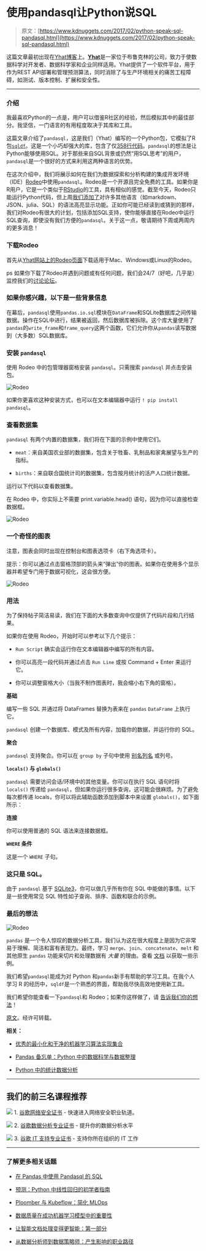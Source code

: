 # 使用pandasql让Python说SQL

> 原文：[https://www.kdnuggets.com/2017/02/python-speak-sql-pandasql.html](https://www.kdnuggets.com/2017/02/python-speak-sql-pandasql.html)

这篇文章最初出现在[Yhat博客](http://blog.yhat.com/)上。[**Yhat**](https://www.yhat.com/)是一家位于布鲁克林的公司，致力于使数据科学对开发者、数据科学家和企业同样适用。Yhat提供了一个软件平台，用于作为REST API部署和管理预测算法，同时消除了与生产环境相关的痛苦工程障碍，如测试、版本控制、扩展和安全性。

* * *

### 介绍

我最喜欢Python的一点是，用户可以借鉴R社区的经验，然后模拟其中的最佳部分。我坚信，一门语言的有用程度取决于其库和工具。

这篇文章介绍了`pandasql`，这是我们（Yhat）编写的一个Python包，它模拟了R包[`sqldf`](https://github.com/ggrothendieck/sqldf)。这是一个小巧却强大的库，包含了仅[358行代码](https://github.com/yhat/pandasql)。`pandasql`的想法是让Python能够使用SQL。对于那些来自SQL背景或仍然“用SQL思考”的用户，`pandasql`是一个很好的方式来利用这两种语言的优势。

在这次介绍中，我们将展示如何在我们为数据探索和分析构建的集成开发环境（IDE）[Rodeo](https://www.yhat.com/products/rodeo)中使用`pandasql`。Rodeo是一个开源且完全免费的工具。如果你是R用户，它是一个类似于[RStudio](https://www.rstudio.com/)的工具，具有相似的感觉。截至今天，Rodeo只能运行Python代码，但上周[我们添加了](http://blog.yhat.com/posts/rodeo-2.4.0.html)对许多其他语言（如markdown、JSON、julia、SQL）的语法高亮显示功能。正如你可能已经读到或猜到的那样，我们对Rodeo有很大的计划，包括添加SQL支持，使你能够直接在Rodeo中运行SQL查询，即使没有我们方便的`pandasql`。关于这一点，敬请期待下周或两周内的更多消息！

### 下载Rodeo

首先从[Yhat网站上的Rodeo页面](https://www.yhat.com/products/rodeo)下载适用于Mac、Windows或Linux的Rodeo。

ps 如果你下载了Rodeo并遇到问题或有任何问题，我们会24/7（好吧，几乎是）监控我们的[讨论论坛](http://discuss.yhat.com/)。

### 如果你感兴趣，以下是一些背景信息

在幕后，`pandasql`使用`pandas.io.sql`模块在`DataFrame`和SQLite数据库之间传输数据。操作在SQL中进行，结果被返回，然后数据库被拆除。这个库大量使用了`pandas`的`write_frame`和`frame_query`这两个函数，它们允许你从`pandas`读写数据到（大多数）SQL数据库。

### 安装 `pandasql`

使用 Rodeo 中的包管理器窗格安装 `pandasql`。只需搜索 `pandasql` 并点击安装包。

![Rodeo](../Images/df01e2be992655e3d8df842a35b7b555.png)

如果你更喜欢这种安装方式，也可以在文本编辑器中运行 `! pip install pandasql`。

### 查看数据集

`pandasql` 有两个内置的数据集，我们将在下面的示例中使用它们。

+   `meat`：来自美国农业部的数据集，包含关于牲畜、乳制品和家禽展望与生产的指标。

+   `births`：来自联合国统计司的数据集，包含按月统计的活产人口统计数据。

运行以下代码以查看数据集。

在 Rodeo 中，你实际上不需要 print.variable.head() 语句，因为你可以直接检查数据框。

![Rodeo](../Images/e16146ab2559389c09b51db6b64af166.png)

### 一个奇怪的图表

注意，图表会同时出现在控制台和图表选项卡（右下角选项卡）。

提示：你可以通过点击窗格顶部的箭头来“弹出”你的图表。如果你在使用多个显示器并希望专门用于数据可视化，这会很方便。

![Rodeo](../Images/033f5bc0a2de9b060afac0a299c60ecc.png)

### 用法

为了保持帖子简洁易读，我们在下面的大多数查询中仅提供了代码片段和几行结果。

如果你在使用 Rodeo，开始时可以参考以下几个提示：

+   `Run Script` 确实会运行你在文本编辑器中编写的所有内容。

+   你可以高亮一段代码并通过点击 `Run Line` 或按 Command + Enter 来运行它。

+   你可以调整窗格大小（当我不制作图表时，我会缩小右下角的窗格）。

**基础**

编写一些 SQL 并通过将 DataFrames 替换为表来在 `pandas` `DataFrame` 上执行它。

`pandasql` 创建一个数据库、模式及所有内容，加载你的数据，并运行你的 SQL。

**聚合**

`pandasql` 支持聚合。你可以在 `group by` 子句中使用 [别名列名](http://www.w3schools.com/sql/sql_alias.asp) 或列号。

**`locals()` 与 `globals()`**

`pandasql` 需要访问会话/环境中的其他变量。你可以在执行 SQL 语句时将 `locals()` 传递给 `pandasql`，但如果你运行很多查询，这可能会很麻烦。为了避免每次都传递 locals，你可以将此辅助函数添加到脚本中来设置 `globals()`，如下面所示：

**连接**

你可以使用普通的 SQL 语法来连接数据框。

**`WHERE` 条件**

这是一个 `WHERE` 子句。

### 这只是 SQL。

由于 `pandasql` 基于 [SQLite3](https://docs.python.org/2/library/sqlite3.html)，你可以做几乎所有你在 SQL 中能做的事情。以下是一些使用常见 SQL 特性如子查询、排序、函数和联合的示例。

### 最后的想法

![Rodeo](../Images/9d2174120c35e418253586777099d061.png)

`pandas` 是一个令人惊叹的数据分析工具，我们认为这在很大程度上是因为它非常易于理解、简洁和富有表现力。最终，学习 `merge`、`join`、`concatenate`、`melt` 和其他原生 `pandas` 功能来切片和处理数据有 *大量* 的理由。查看 [文档](http://pandas.pydata.org/pandas-docs/stable/merging.html) 以获取一些示例。

我们希望`pandasql`能成为对 Python 和`pandas`新手有帮助的学习工具。在我个人学习 R 的经历中，`sqldf`是一个熟悉的界面，帮助我尽快高效地使用新工具。

我们希望你能查看一下`pandasql`和 Rodeo；如果你这样做了，请 [告诉我们你的想法](http://discuss.yhat.com/)！

[原文](http://blog.yhat.com/posts/pandasql-intro.html)。经许可转载。

**相关：**

+   [优秀的最小化和干净的机器学习算法实现集合](/2017/01/great-collection-clean-machine-learning-algorithms.html)

+   [Pandas 备忘单：Python 中的数据科学与数据整理](/2017/01/pandas-cheat-sheet.html)

+   [Python 中的统计数据分析](/2016/07/statistical-data-analysis-python.html)

* * *

## 我们的前三名课程推荐

![](../Images/0244c01ba9267c002ef39d4907e0b8fb.png) 1\. [谷歌网络安全证书](https://www.kdnuggets.com/google-cybersecurity) - 快速进入网络安全职业轨道。

![](../Images/e225c49c3c91745821c8c0368bf04711.png) 2\. [谷歌数据分析专业证书](https://www.kdnuggets.com/google-data-analytics) - 提升你的数据分析水平

![](../Images/0244c01ba9267c002ef39d4907e0b8fb.png) 3\. [谷歌 IT 支持专业证书](https://www.kdnuggets.com/google-itsupport) - 支持你所在组织的 IT 工作

* * *

### 了解更多相关话题

+   [在 Pandas 中使用 Pandasql 的 SQL](https://www.kdnuggets.com/sql-in-pandas-with-pandasql)

+   [预测：Python 中线性回归的初学者指南](https://www.kdnuggets.com/2023/06/making-predictions-beginner-guide-linear-regression-python.html)

+   [Ploomber 与 Kubeflow：简化 MLOps](https://www.kdnuggets.com/2022/02/ploomber-kubeflow-mlops-easier.html)

+   [数据质量在成功机器学习模型中的重要性](https://www.kdnuggets.com/2022/03/significance-data-quality-making-successful-machine-learning-model.html)

+   [让智能文档处理变得更智能：第一部分](https://www.kdnuggets.com/2023/02/making-intelligent-document-processing-smarter-part-1.html)

+   [从数据分析师到数据策略师：产生影响的职业路径](https://www.kdnuggets.com/2023/05/data-analyst-data-strategist-career-path-making-impact.html)
